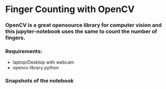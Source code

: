 # Finger Counting with OpenCV

### OpenCV is a great opensource library for computer vision and this jupyter-notebook uses the same to count the number of fingers.

### Requirements:
- laptop/Desktop with webcam
- opencv library python

### Snapshots of the notebook
